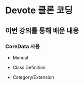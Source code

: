 # Devote 클론 코딩

## 이번 강의틀 통해 배운 내용

### CoreData 사용

- Manual

- Class Definition

- Category/Extension